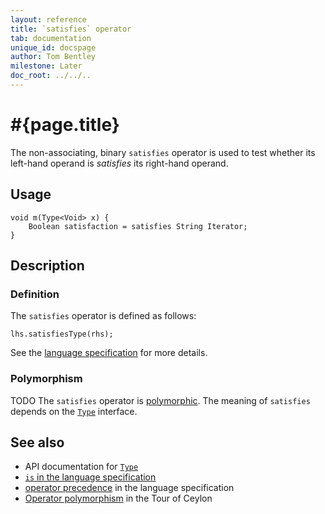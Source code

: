 ```yaml
---
layout: reference
title: `satisfies` operator
tab: documentation
unique_id: docspage
author: Tom Bentley
milestone: Later
doc_root: ../../..
---
```


# #{page.title}

The non-associating, binary `satisfies` operator is used to test whether its 
left-hand  operand is *satisfies* its right-hand operand.

## Usage 

    void m(Type<Void> x) {
        Boolean satisfaction = satisfies String Iterator;
    }

## Description

### Definition

The `satisfies` operator is defined as follows:

<!-- no-check -->
    lhs.satisfiesType(rhs);

See the [language specification](#{page.doc_root}/#{site.urls.spec_relative}#equalitycomparison) 
for more details.

### Polymorphism

TODO The `satisfies` operator is [polymorphic](#{page.doc_root}/reference/operator/operator-polymorphism). 
The meaning of `satisfies` depends on the 
[`Type`](#{page.doc_root}/api/ceylon/language/metamodel/interface_Type.html) interface.

## See also

* API documentation for [`Type`](#{page.doc_root}/api/ceylon/language/metamodel/interface_Type.html)
* [`is` in the language specification](#{page.doc_root}/#{site.urls.spec_relative}#equalitycomparison)
* [operator precedence](#{page.doc_root}/#{site.urls.spec_relative}#operatorprecedence) in the 
  language specification
* [Operator polymorphism](#{page.doc_root}/tour/language-module/#operator_polymorphism) 
  in the Tour of Ceylon

